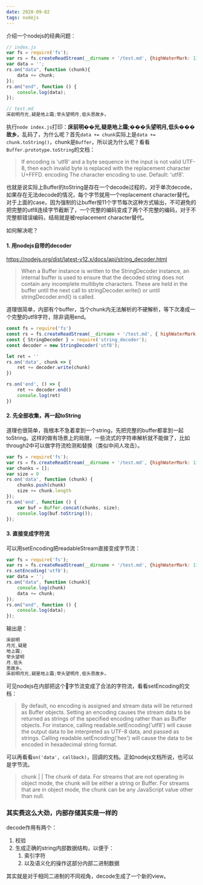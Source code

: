 ```yaml
---
date: 2020-09-02
tags: nodejs
---
```


介绍一个nodejs的经典问题：

```js
// index.js
var fs = require('fs');
var rs = fs.createReadStream(__dirname + '/test.md', {highWaterMark: 11});
var data = '';
rs.on("data", function (chunk){
    data += chunk; 
});
rs.on("end", function () { 
    console.log(data);
});
```

```js
// test.md
床前明月光,疑是地上霜;举头望明月,低头思故乡。
```

执行`node index.js`打印：**床前明��光,疑是地上霜;���头望明月,低头���故乡**。乱码了，为什么呢？首先`data += chunk`实际上是`data += chunk.toString()`，chunk是`Buffer`，所以说为什么呢？看看`Buffer.prototype.toString`的文档：

> If encoding is 'utf8' and a byte sequence in the input is not valid UTF-8, then each invalid byte is replaced with the replacement character U+FFFD. encoding <string> The character encoding to use. Default: 'utf8'.

也就是说实际上Buffer的toString是存在一个decode过程的，对于单次decode，如果存在无法decode的情况，每个字节就用一个replacement character替代。对于上面的case，因为强制的让buffer按11个字节每次这种方式输出，不可避免的把完整的utf8连续字节截断了，一个完整的编码变成了两个不完整的编码，对于不完整额错误编码，结局就是被replacement character替代。

如何解决呢？

#### 1. 用nodejs自带的decoder

https://nodejs.org/dist/latest-v12.x/docs/api/string_decoder.html

> When a Buffer instance is written to the StringDecoder instance, an internal buffer is used to ensure that the decoded string does not contain any incomplete multibyte characters. These are held in the buffer until the next call to stringDecoder.write() or until stringDecoder.end() is called.

道理很简单，内部有个buffer，当个chunk内无法解析的不硬解析，等下次凑成一个完整的utf8字符，除非调用end。

```js
const fs = require('fs')
const rs = fs.createReadStream(__dirname + '/test.md', { highWaterMark: 11 })
const { StringDecoder } = require('string_decoder');
const decoder = new StringDecoder('utf8');

let ret = ''
rs.on('data', chunk => {
    ret += decoder.write(chunk)
})

rs.on('end', () => {
    ret += decoder.end()
    console.log(ret)
})
```

#### 2. 先全部收集，再一起toString

道理也很简单，我根本不急着拿到一个string，先把完整的buffer都拿到一起toString。这样的做有场景上的局限，一些流式的字符串解析就不能做了，比如through2中可以做字符流检测和替换（类似中间人攻击）。

```js
var fs = require('fs');
var rs = fs.createReadStream(__dirname + '/test.md', {highWaterMark: 11});
var chunks = [];
var size = 0
rs.on('data', function (chunk) {
    chunks.push(chunk)
    size += chunk.length
});
rs.on('end', function () {
    var buf = Buffer.concat(chunks, size); 
    console.log(buf.toString());
});
```

#### 3. 直接变成字符流

可以用setEncoding把readableStream直接变成字节流：

```js
var fs = require('fs');
var rs = fs.createReadStream(__dirname + '/test.md', {highWaterMark: 11});
rs.setEncoding('utf8');
var data = '';
rs.on("data", function (chunk){
    console.log(chunk)
    data += chunk; 
});
rs.on("end", function () { 
    console.log(data);
});
```

输出是：

```js
床前明
月光,疑是
地上霜;
举头望明
月,低头
思故乡。
床前明月光,疑是地上霜;举头望明月,低头思故乡。
```

可见nodejs在内部把这个字节流变成了合法的字符流，看看setEncoding的文档：

> By default, no encoding is assigned and stream data will be returned as Buffer objects. Setting an encoding causes the stream data to be returned as strings of the specified encoding rather than as Buffer objects. For instance, calling readable.setEncoding('utf8') will cause the output data to be interpreted as UTF-8 data, and passed as strings. Calling readable.setEncoding('hex') will cause the data to be encoded in hexadecimal string format.

可以再看看`on('data', callback)`，回调的文档。正如nodejs文档所说，也可以是字节流。

> chunk <Buffer> | <string> | <any> The chunk of data. For streams that are not operating in object mode, the chunk will be either a string or Buffer. For streams that are in object mode, the chunk can be any JavaScript value other than null.

### 其实费这么大劲，内部存储其实是一样的

decode作用有两个：

1. 校验
2. 生成正确的string内部数据结构，以便于：
    1. 索引字符
    2. 以及语义化的操作这部分内部二进制数据

其实就是对于相同二进制的不同视角，decode生成了一个新的view。